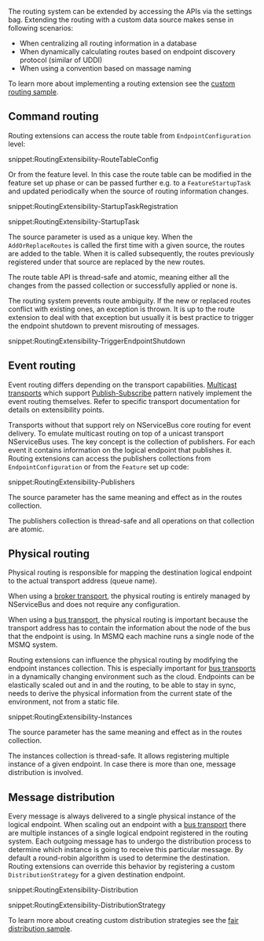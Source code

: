 The routing system can be extended by accessing the APIs via the settings bag. Extending the routing with a custom data source makes sense in following scenarios:

 * When centralizing all routing information in a database
 * When dynamically calculating routes based on endpoint discovery protocol (similar of UDDI)
 * When using a convention based on massage naming

To learn more about implementing a routing extension see the [custom routing sample](/samples/routing/custom/).


## Command routing

Routing extensions can access the route table from `EndpointConfiguration` level:

snippet:RoutingExtensibility-RouteTableConfig

Or from the feature level. In this case the route table can be modified in the feature set up phase or can be passed further e.g. to a `FeatureStartupTask` and updated periodically when the source of routing information changes.

snippet:RoutingExtensibility-StartupTaskRegistration

snippet:RoutingExtensibility-StartupTask

The source parameter is used as a unique key. When the `AddOrReplaceRoutes` is called the first time with a given source, the routes are added to the table. When it is called subsequently, the routes previously registered under that source are replaced by the new routes.

The route table API is thread-safe and atomic, meaning either all the changes from the passed collection or successfully applied or none is.

The routing system prevents route ambiguity. If the new or replaced routes conflict with existing ones, an exception is thrown. It is up to the route extension to deal with that exception but usually it is best practice to trigger the endpoint shutdown to prevent misrouting of messages.

snippet:RoutingExtensibility-TriggerEndpointShutdown 


## Event routing

Event routing differs depending on the transport capabilities. [Multicast transports]((/nservicebus/transports/#types-of-transports-multicast-enabled-transports)) which support [Publish-Subscribe](/nservicebus/messaging/publish-subscribe/) pattern natively implement the event routing themselves. Refer to specific transport documentation for details on extensibility points.

Transports without that support rely on NServiceBus core routing for event delivery. To emulate multicast routing on top of a unicast transport NServiceBus uses. The key concept is the collection of publishers. For each event it contains information on the logical endpoint that publishes it. Routing extensions can access the publishers collections from `EndpointConfiguration` or from the `Feature` set up code:

snippet:RoutingExtensibility-Publishers

The source parameter has the same meaning and effect as in the routes collection.

The publishers collection is thread-safe and all operations on that collection are atomic.

## Physical routing

Physical routing is responsible for mapping the destination logical endpoint to the actual transport address (queue name). 

When using a [broker transport](/nservicebus/transports/#types-of-transports-broker-transports), the physical routing is entirely managed by NServiceBus and does not require any configuration.

When using a [bus transport](/nservicebus/transports/#types-of-transports-bus-transports), the physical routing is important because the transport address has to contain the information about the node of the bus that the endpoint is using. In MSMQ each machine runs a single node of the MSMQ system.

Routing extensions can influence the physical routing by modifying the endpoint instances collection. This is especially important for [bus transports](/nservicebus/transports/#types-of-transports-bus-transports) in a dynamically changing environment such as the cloud. Endpoints can be elastically scaled out and in and the routing, to be able to stay in sync, needs to derive the physical information from the current state of the environment, not from a static file.

snippet:RoutingExtensibility-Instances

The source parameter has the same meaning and effect as in the routes collection.

The instances collection is thread-safe. It allows registering multiple instance of a given endpoint. In case there is more than one, message distribution is involved. 


## Message distribution

Every message is always delivered to a single physical instance of the logical endpoint. When scaling out an endpoint with a [bus transport](/nservicebus/transports/#types-of-transports-bus-transports) there are multiple instances of a single logical endpoint registered in the routing system. Each outgoing message has to undergo the distribution process to determine which instance is going to receive this particular message. By default a round-robin algorithm is used to determine the destination. Routing extensions can override this behavior by registering a custom `DistributionStrategy` for a given destination endpoint.

snippet:RoutingExtensibility-Distribution

snippet:RoutingExtensibility-DistributionStrategy

To learn more about creating custom distribution strategies see the [fair distribution sample](/samples/routing/fair-distribution/).
